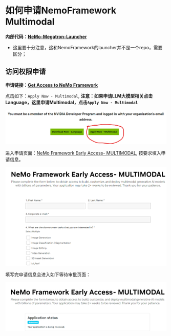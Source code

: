 # 如何申请NemoFramework Multimodal

**内部代码：[NeMo-Megatron-Launcher
](https://gitlab-master.nvidia.com/dl/JoC/NeMo-Megatron-Launcher/-/tree/internal/main?ref_type=heads)**
* 这里要十分注意，这和NemoFramework的launcher并不是一个repo，需要区分；

## 访问权限申请


**申请链接：[Get Access to NeMo Framework](https://developer.nvidia.com/nemo-framework)**

点击如下：`Apply Now - Multimodal`, **注意：如果申请LLM大模型相关点击Language，这里申请Multimodal，点击`Apply Now - Multimodal`**

![Alt text](images/mm_apply_button.png)

进入申请页面：[NeMo Framework Early Access- MULTIMODAL](https://developer.nvidia.com/nemo-framework-multimodal-early-access), 按要求填入申请信息。

![Alt text](images/mm_ea_table.png)

填写完申请信息会进入如下等待审批页面：

![Alt text](images/mm_ea_submitted.png)


